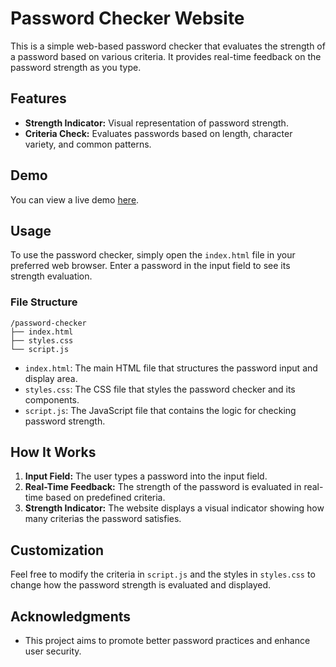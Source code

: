# Password Checker Website

This is a simple web-based password checker that evaluates the strength of a password based on various criteria. It provides real-time feedback on the password strength as you type.

## Features

- **Strength Indicator:** Visual representation of password strength.
- **Criteria Check:** Evaluates passwords based on length, character variety, and common patterns.

## Demo

You can view a live demo [here](https://password-checker-2407.netlify.app/).

## Usage

To use the password checker, simply open the `index.html` file in your preferred web browser. Enter a password in the input field to see its strength evaluation.

### File Structure



```
/password-checker
├── index.html
├── styles.css
└── script.js
``` 


- `index.html`: The main HTML file that structures the password input and display area.
- `styles.css`: The CSS file that styles the password checker and its components.
- `script.js`: The JavaScript file that contains the logic for checking password strength.

## How It Works

1. **Input Field:** The user types a password into the input field.
2. **Real-Time Feedback:** The strength of the password is evaluated in real-time based on predefined criteria.
3. **Strength Indicator:** The website displays a visual indicator showing how many criterias the password satisfies.

## Customization

Feel free to modify the criteria in `script.js` and the styles in `styles.css` to change how the password strength is evaluated and displayed.

## Acknowledgments

- This project aims to promote better password practices and enhance user security.


